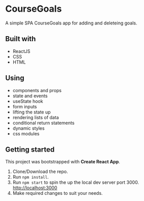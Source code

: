 # CourseGoals

A simple SPA CourseGoals app for adding and deleteing goals.

## Built with

- ReactJS
- CSS
- HTML

## Using

- components and props
- state and events
- useState hook
- form inputs
- lifting the state up
- rendering lists of data
- conditional return statements
- dynamic styles
- css modules

## Getting started

This project was bootstrapped with **Create React App**.

1. Clone/Download the repo.
2. Run `npm install`.
3. Run `npm start` to spin the up the local dev server port 3000. [http://localhost:3000](http://localhost:3000/ "http://localhost:3000")
4. Make required changes to suit your needs.
